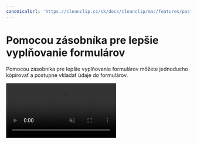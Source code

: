 ```yaml
---
canonicalUrl: 'https://cleanclip.cc/sk/docs/cleanclip/mac/features/pastestack-fill-form'
---
```



# Pomocou zásobníka pre lepšie vyplňovanie formulárov

Pomocou zásobníka pre lepšie vyplňovanie formulárov môžete jednoducho kópírovať a postupne vkladať údaje do formulárov.

<video autoplay muted loop>
    <source src="/videos/pastestack-fill-form.mp4" type="video/mp4">
    <iframe src="/videos/pastestack-fill-form.mp4" scrolling="no" border="0" frameborder="0" allow="autoplay; encrypted-media" allowfullscreen></iframe>
</video>